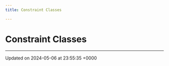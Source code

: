 ```yaml
---
title: Constraint Classes

---
```


# Constraint Classes








-------------------------------

Updated on 2024-05-06 at 23:55:35 +0000